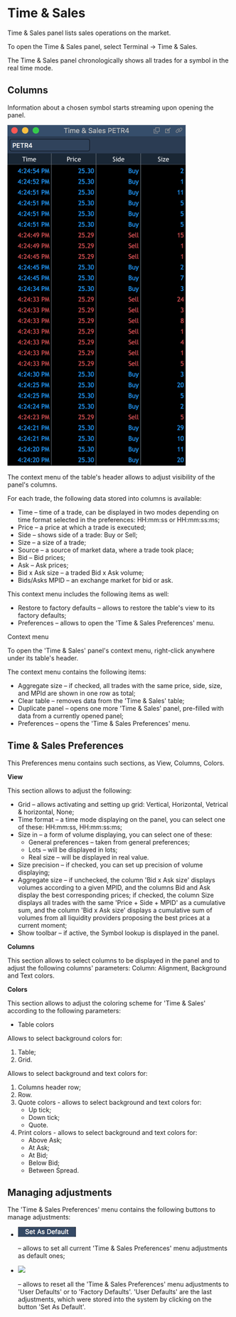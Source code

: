 # Time & Sales

Time & Sales panel lists sales operations on the market.

To open the Time & Sales panel, select Terminal -&gt; Time & Sales.

The Time & Sales panel chronologically shows all trades for a symbol in the real time mode.

## **Columns**

Information about a chosen symbol starts streaming upon opening the panel.

![](../../../.gitbook/assets/new-ts%20%281%29.png)

The context menu of the table's header allows to adjust visibility of the panel's columns.

For each trade, the following data stored into columns is available:

* Time – time of a trade, can be displayed in two modes depending on time format selected in the preferences: HH:mm:ss or HH:mm:ss:ms;
* Price – a price at which a trade is executed;
* Side – shows side of a trade: Buy or Sell;
* Size – a size of a trade;
* Source – a source of market data, where a trade took place;
* Bid – Bid prices;
* Ask – Ask prices;
* Bid x Ask size – a traded Bid x Ask volume;
* Bids/Asks MPID – an exchange market for bid or ask.

This context menu includes the following items as well:

* Restore to factory defaults – allows to restore the table's view to its factory defaults;
* Preferences – allows to open the 'Time & Sales Preferences' menu.

Context menu

To open the 'Time & Sales' panel's context menu, right-click anywhere under its table's header.

The context menu contains the following items:

* Aggregate size – if checked, all trades with the same price, side, size, and MPId are shown in one row as total;
* Clear table – removes data from the 'Time & Sales' table;
* Duplicate panel – opens one more 'Time & Sales' panel, pre-filled with data from a currently opened panel;
* Preferences – opens the 'Time & Sales Preferences' menu.

## Time & Sales Preferences

This Preferences menu contains such sections, as View, Columns, Colors.

**View**

This section allows to adjust the following:

* Grid – allows activating and setting up grid: Vertical, Horizontal, Vetrical & horizontal, None;
* Time format – a time mode displaying on the panel, you can select one of these: HH:mm:ss, HH:mm:ss:ms;
* Size in – a form of volume displaying, you can select one of these:
  * General preferences – taken from general preferences;
  * Lots – will be displayed in lots;
  * Real size – will be displayed in real value.
* Size precision – if checked, you can set up precision of volume displaying;
* Aggregate size – if unchecked, the column 'Bid x Ask size' displays volumes according to a given MPID, and the columns Bid and Ask display the best corresponding prices; if checked, the column Size displays all trades with the same 'Price + Side + MPID' as a cumulative sum, and the column 'Bid x Ask size' displays a cumulative sum of volumes from all liquidity providers proposing the best prices at a current moment;
* Show toolbar – if active, the Symbol lookup is displayed in the panel.

**Columns**

This section allows to select columns to be displayed in the panel and to adjust the following columns' parameters: Column: Alignment, Background and Text colors.

**Colors**

This section allows to adjust the coloring scheme for 'Time & Sales' according to the following parameters:

* Table colors

Allows to select background colors for:

1. Table;
2. Grid.

Allows to select background and text colors for:

1. Columns header row;
2. Row.
3. Quote colors - allows to select background and text colors for:
   * Up tick;
   * Down tick;
   * Quote.
4. Print colors - allows to select background and text colors for:
   * Above Ask;
   * At Ask;
   * At Bid;
   * Below Bid;
   * Between Spread.

## Managing adjustments

The 'Time & Sales Preferences' menu contains the following buttons to manage adjustments:

* ![](../../../.gitbook/assets/set%20%283%29%20%281%29.png)

  – allows to set all current 'Time & Sales Preferences' menu adjustments as default ones; 

* ![](../../../.gitbook/assets/reset%20%284%29.png)

  – allows to reset all the 'Time & Sales Preferences' menu adjustments to 'User Defaults' or to 'Factory Defaults'. 'User Defaults' are the last adjustments, which were stored into the system by clicking on the button 'Set As Default'. 

